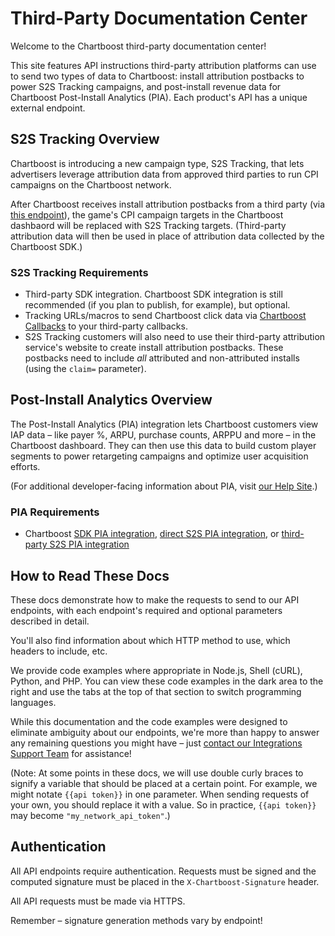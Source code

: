 # Third-Party Documentation Center

Welcome to the Chartboost third-party documentation center! 

This site features API instructions third-party attribution platforms can use to send two types of data to Chartboost: install attribution postbacks to power S2S Tracking campaigns, and post-install revenue data for Chartboost Post-Install Analytics (PIA). Each product's API has a unique external endpoint.

## S2S Tracking Overview

Chartboost is introducing a new campaign type, S2S Tracking, that lets advertisers leverage attribution data from approved third parties to run CPI campaigns on the Chartboost network. 

After Chartboost receives install attribution postbacks from a third party (via <a href="#install-attribution">this endpoint</a>), the game's CPI campaign targets in the Chartboost dashbaord will be replaced with S2S Tracking targets. (Third-party attribution data will then be used in place of attribution data collected by the Chartboost SDK.)

### S2S Tracking Requirements

- Third-party SDK integration. Chartboost SDK integration is still recommended (if you plan to publish, for example), but optional.
- Tracking URLs/macros to send Chartboost click data via <a href="https://answers.chartboost.com/hc/en-us/articles/205607385">Chartboost Callbacks</a> to your third-party callbacks.
- S2S Tracking customers will also need to use their third-party attribution service's website to create install attribution postbacks. These postbacks need to include *all* attributed and non-attributed installs (using the <code>claim=</code> parameter).

## Post-Install Analytics Overview

The Post-Install Analytics (PIA) integration lets Chartboost customers view IAP data &ndash; like payer %, ARPU, purchase counts, ARPPU and more &ndash; in the Chartboost dashboard. They can then use this data to build custom player segments to power retargeting campaigns and optimize user acquisition efforts.

(For additional developer-facing information about PIA, visit <a href="https://answers.chartboost.com/hc/en-us/articles/201220265-Post-Install-Analytics-Beta-">our Help Site</a>.)

### PIA Requirements

- Chartboost <a href="https://answers.chartboost.com/hc/en-us/articles/201220265-Post-Install-Analytics-Beta">SDK PIA integration</a>, <a href="https://answers.chartboost.com/hc/en-us/articles/205607035">direct S2S PIA integration</a>, or <a href="https://answers.chartboost.com/hc/en-us/articles/204934549">third-party S2S PIA integration</a>

## How to Read These Docs

These docs demonstrate how to make the requests to send to our API endpoints, with each endpoint's required and optional parameters described in detail. 

You'll also find information about which HTTP method to use, which headers to include, etc. 

We provide code examples where appropriate in Node.js, Shell (cURL), Python, and PHP. You can view these code examples in the dark area to the right and use the tabs at the top of that section to switch programming languages. 

While this documentation and the code examples were designed to eliminate ambiguity about our endpoints, we're more than happy to answer any remaining questions you might have &ndash; just <a href="mailto:support.integrations@chartboost.com">contact our Integrations Support Team</a> for assistance!

(Note: At some points in these docs, we will use double curly braces to signify a variable that should be placed at a certain point. For example, we might notate `{{api token}}` in one parameter. When sending requests of your own, you should replace it with a value. So in practice, `{{api token}}` may become `"my_network_api_token"`.)

## Authentication

All API endpoints require authentication. Requests must be signed and the computed signature must be placed in the `X-Chartboost-Signature` header.

All API requests must be made via HTTPS.

<!-- REMOVED PER SUPPINT-91
```php
<?php
// The php examples will use the requests library, found at:
// https://github.com/rmccue/Requests

$endpoint = "https://live.chartboost.com/api/endpoint"
$headers = array(
  "X-Chartboost-Signature" => "d41d8cd98f00b204e9800998ecf8427e"
);

Requests::get($response, $headers);
?>
```

```python
# The python examples will use the requests library, found at:
# http://docs.python-requests.org/en/latest/
import requests

endpoint = 'https://live.chartboost.com/api/endpoint'
headers = {
  'X-Chartboost-Signature': 'd41d8cd98f00b204e9800998ecf8427e'
}

requests.get(endpoint, headers=headers)
```

```shell
curl 'https://live.chartboost.com/api/endpoint' \
  -H 'X-Chartboost-Signature: d41d8cd98f00b204e9800998ecf8427e'
``` -->

<aside class="success">
Remember &ndash; signature generation methods vary by endpoint!
</aside>
